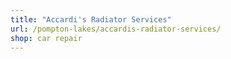 ```yaml
---
title: "Accardi's Radiator Services"
url: /pompton-lakes/accardis-radiator-services/
shop: car repair
---
```

